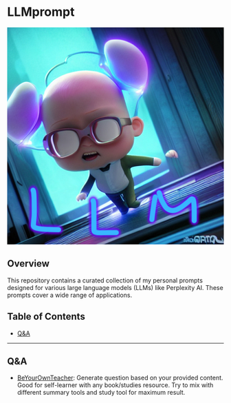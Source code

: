 # LLMprompt
![.](https://github.com/RemusDBD/LLMprompt/blob/main/img/thumbnail.jpg)
## Overview

This repository contains a curated collection of my personal prompts designed for various large language models (LLMs) like Perplexity AI. These prompts cover a wide range of applications.
## Table of Contents

- [Q&A](#Q&A-Prompts)

---
## Q&A

- [BeYourOwnTeacher](https://github.com/RemusDBD/LLMprompt/blob/main/Q%26A/BeYourOwnTeacher.md): Generate question based on your provided content. Good for self-learner with any book/studies resource. Try to mix with different summary tools and study tool for maximum result. 
